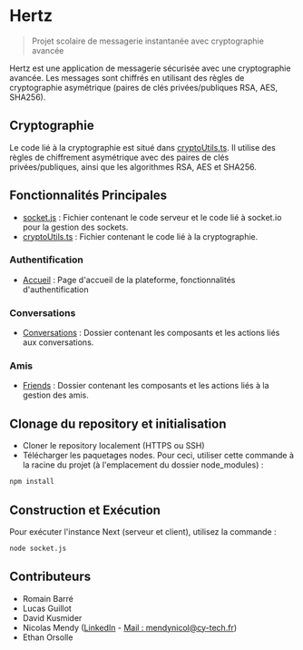 # Hertz
> Projet scolaire de messagerie instantanée avec cryptographie avancée

Hertz est une application de messagerie sécurisée avec une cryptographie avancée. Les messages sont chiffrés en utilisant des règles de cryptographie asymétrique (paires de clés privées/publiques RSA, AES, SHA256).

## Cryptographie

Le code lié à la cryptographie est situé dans [cryptoUtils.ts](./src/utils/cryptoUtils.ts). Il utilise des règles de chiffrement asymétrique avec des paires de clés privées/publiques, ainsi que les algorithmes RSA, AES et SHA256.

## Fonctionnalités Principales

- [socket.js](./socket.js) : Fichier contenant le code serveur et le code lié à socket.io pour la gestion des sockets.
- [cryptoUtils.ts](./src/utils/cryptoUtils.ts) : Fichier contenant le code lié à la cryptographie.

### Authentification

- [Accueil](./src/app/page.tsx) : Page d'accueil de la plateforme, fonctionnalités d'authentification

### Conversations

- [Conversations](./src/app/conversations) : Dossier contenant les composants et les actions liés aux conversations.

### Amis

- [Friends](./src/app/friends) : Dossier contenant les composants et les actions liés à la gestion des amis.

## Clonage du repository et initialisation

- Cloner le repository localement (HTTPS ou SSH)
- Télécharger les paquetages nodes. Pour ceci, utiliser cette commande à la racine du projet (à l'emplacement du dossier node_modules) :

```bash
npm install
```

## Construction et Exécution

Pour exécuter l'instance Next (serveur et client), utilisez la commande :

```bash
node socket.js
```

## Contributeurs

- Romain Barré
- Lucas Guillot
- David Kusmider
- Nicolas Mendy ([LinkedIn](https://www.linkedin.com/in/nicolas--dubois/) - [Mail : mendynicol@cy-tech.fr](mailto:mendynicol@cy-tech.fr))
- Ethan Orsolle
